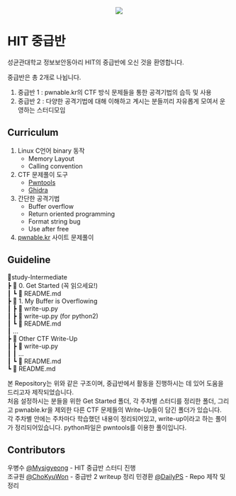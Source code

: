 <p align="center">
    <image src="https://github.com/Hacker-s-In-inTrusion/study-Intermediate/blob/main/image/logo.png?raw=true">
</p>  

# HIT 중급반   
성균관대학교 정보보안동아리 HIT의 중급반에 오신 것을 환영합니다.  

중급반은 총 2개로 나뉩니다.  
1. 중급반 1 : pwnable.kr의 CTF 방식 문제들을 통한 공격기법의 습득 및 사용  
2. 중급반 2 : 다양한 공격기법에 대해 이해하고 계시는 분들끼리 자유롭게 모여서 운영하는 스터디모임  

## Curriculum  
1. Linux C언어 binary 동작
    - Memory Layout
    - Calling convention
2. CTF 문제풀이 도구
    - [Pwntools](https://github.com/Gallopsled/pwntools)
    - [Ghidra](https://ghidra-sre.org/)
3. 간단한 공격기법
    - Buffer overflow
    - Return oriented programming
    - Format string bug
    - Use after free
4. [pwnable.kr](https://pwnable.kr) 사이트 문제풀이

## Guideline  
💾study-Intermediate  
┣ 📂 0. Get Started (꼭 읽으세요!)  
┃ ┗ 📜 README.md  
┣ 📂 1. My Buffer is Overflowing  
┃ ┣ 📜 write-up.py  
┃ ┣ 📜 write-up.py (for python2)  
┃ ┗ 📜 README.md  
┃ ...   
┣ 📂 Other CTF Write-Up  
┃ ┣ 📜 write-up.py  
┃ ┃ ...  
┃ ┗ 📜 README.md  
┗ 📜 README.md  

본 Repository는 위와 같은 구조이며, 중급반에서 활동을 진행하시는 데 있어 도움을 드리고자 제작되었습니다.  
처음 설정하시는 분들을 위한 Get Started 폴더, 각 주차별 스터디를 정리한 폴더, 그리고 pwnable.kr을 제외한 다른 CTF 문제들의 Write-Up들이 담긴 폴더가 있습니다.  
각 주차별 안에는 주차마다 학습했던 내용이 정리되어있고, write-up이라고 하는 풀이가 정리되어있습니다. python파일은 pwntools를 이용한 풀이입니다.

## Contributors  
우병수 [@Mysigyeong](https://github.com/Mysigyeong) - HIT 중급반 스터디 진행  
조규원 [@ChoKyuWon](https://github.com/ChoKyuWon) - 중급반 2 writeup 정리 
민경환 [@DailyPS](https://github.com/DailyPS) - Repo 제작 및 정리
